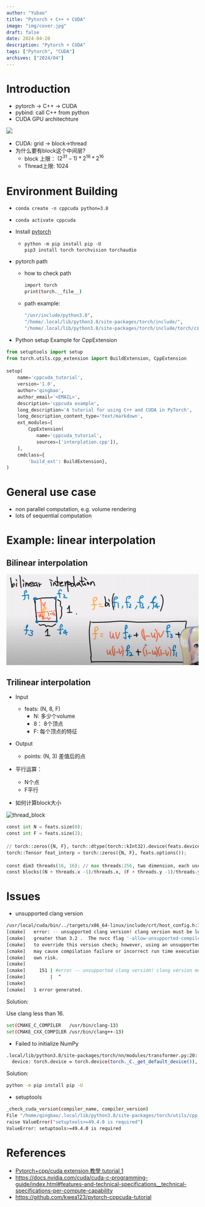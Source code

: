 ```yaml
---
author: "Yubao"
title: "Pytorch + C++ + CUDA"
image: "img/cover.jpg"
draft: false
date: 2024-04-20
description: "Pytorch + CUDA"
tags: ["Pytorch", "CUDA"]
archives: ["2024/04"]
---
```


# Introduction

- pytorch -> C++ -> CUDA
- pybind: call C++ from python
- CUDA GPU architechture

![](https://nyu-cds.github.io/python-gpu/fig/02-threadmapping.png)

- CUDA: grid -> block->thread
- 为什么要有block这个中间层?
  - block 上限： $(2^{31}-1)*2^{16}*2^{16}$
  - Thread上限: 1024

# Environment Building

- ``conda create -n cppcuda python=3.8``

- ``conda activate cppcuda``

- Install [pytorch](https://pytorch.org/get-started/locally/)
  
  - ```
    python -m pip install pip -U
    pip3 install torch torchvision torchaudio
    ```

- pytorch path
  
  - how to check path
    
    ```sh
    import torch
    print(torch.__file__)
    ```
  
  - path example:
    
    ```sh
    "/usr/include/python3.8",
    "/home/.local/lib/python3.8/site-packages/torch/include/",
    "/home/.local/lib/python3.8/site-packages/torch/include/torch/csrc/api/include"
    ```

- Python setup Example for CppExtension

```python
from setuptools import setup
from torch.utils.cpp_extension import BuildExtension, CppExtension

setup(
    name='cppcuda_tutorial',
    version='1.0',
    author='qingbao',
    author_email='<EMAIL>',
    description='cppcuda example',
    long_description='A tutorial for using C++ and CUDA in PyTorch',
    long_description_content_type='text/markdown',
    ext_modules=[
        CppExtension(
           name='cppcuda_tutorial',
           sources=['interplation.cpp']),
    ],
    cmdclass={
        'build_ext': BuildExtension},
)
```

# General use case

- non parallel computation, e.g. volume rendering
- lots of sequential computation

# Example: linear interpolation

## Bilinear interpolation

![bilinear_interplation](bilinear_interplation.png)

## Trilinear interpolation

- Input
  
  - feats: (N, 8, F)
    - N: 多少个volume
    - 8： 8个顶点
    - F: 每个顶点的特征

- Output
  
  - points: (N, 3) 差值后的点

- 平行运算：
  
  - N个点
  - F平行

- 如何计算block大小

![thread_block](/home/qingbao/Project/websites/blog-milaiai/content/post/Pytorch-cuda/thread_block.png)

```python
const int N = feats.size(0);
const int F = feats.size(2);

// torch::zeros({N, F}, torch::dtype(torch::kInt32).device(feats.device()));
torch::Tensor feat_interp = torch::zeros({N, F}, feats.options());

const dim3 threads(16, 16); // max threads:256, two dimension, each use 16 threads
const blocks((N + threads.x -1)/threads.x, (F + threads.y -1)/threads.y);
```

# Issues

- unsupported clang version

```sh
/usr/local/cuda/bin/../targets/x86_64-linux/include/crt/host_config.h:151:2:
[cmake]   error: -- unsupported clang version! clang version must be less than 16 and
[cmake]   greater than 3.2 .  The nvcc flag '-allow-unsupported-compiler' can be used
[cmake]   to override this version check; however, using an unsupported host compiler
[cmake]   may cause compilation failure or incorrect run time execution.  Use at your
[cmake]   own risk.
[cmake] 
[cmake]     151 | #error -- unsupported clang version! clang version must be less than 16 and greater than 3.2 . The nvcc flag '-allow-unsupported-compiler' can be used to override this version check; however, using an unsupported host compiler may cause compilation failure or incorrect run time execution. Use at your own risk.
[cmake]         |  ^
[cmake] 
[cmake]   1 error generated.
```

Solution:

Use clang less than 16.

```sh
set(CMAKE_C_COMPILER   /usr/bin/clang-13)
set(CMAKE_CXX_COMPILER /usr/bin/clang++-13)
```

- Failed to initialize NumPy

```sh
.local/lib/python3.8/site-packages/torch/nn/modules/transformer.py:20: UserWarning: Failed to initialize NumPy: numpy.core.multiarray failed to import (Triggered internally at ../torch/csrc/utils/tensor_numpy.cpp:84.)
  device: torch.device = torch.device(torch._C._get_default_device()),  # torch.device('cpu'),
```

Solution:

```sh
python -m pip install pip -U
```

- setuptools

```sh
_check_cuda_version(compiler_name, compiler_version)
File "/home/qingbao/.local/lib/python3.8/site-packages/torch/utils/cpp_extension.py", line 411, in _check_cuda_version
raise ValueError("setuptools>=49.4.0 is required")
ValueError: setuptools>=49.4.0 is required
```

# References

- [Pytorch+cpp/cuda extension 教學 tutorial 1](https://www.youtube.com/watch?v=l_Rpk6CRJYI&ab_channel=AI%E8%91%B5)
- https://docs.nvidia.com/cuda/cuda-c-programming-guide/index.html#features-and-technical-specifications__technical-specifications-per-compute-capability
- https://github.com/kwea123/pytorch-cppcuda-tutorial
